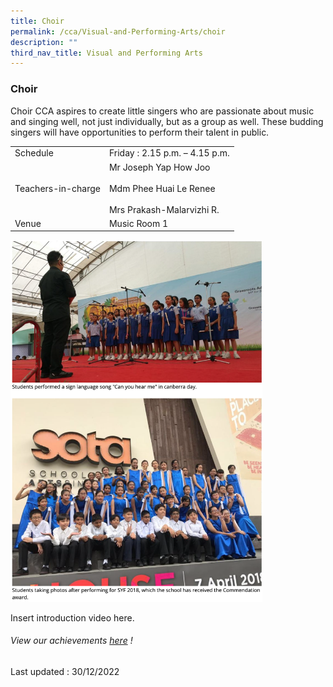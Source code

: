 ```yaml
---
title: Choir
permalink: /cca/Visual-and-Performing-Arts/choir
description: ""
third_nav_title: Visual and Performing Arts
---
```

### Choir

Choir CCA aspires to create little singers who are passionate about music and singing well, not just individually, but as a group as well. These budding singers will have opportunities to perform their talent in public.

|  |  |
|---|---|
| Schedule | Friday : 2.15 p.m. – 4.15 p.m. |
| Teachers-in-charge | Mr Joseph Yap How Joo<br><br>Mdm Phee Huai Le Renee<br><br>Mrs Prakash-Malarvizhi R.<br> |
|  Venue | Music Room 1  |

<img src="/images/cca10.png" 
     style="width:80%">

Insert introduction video here.

###### View our achievements [here](https://moe-sembawangpri-staging.netlify.app/our-students/non-academic-achievements/aesthetics) !

Last updated : 30/12/2022